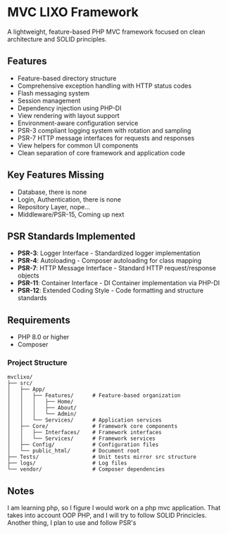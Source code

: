 # MVC LIXO Framework

A lightweight, feature-based PHP MVC framework focused on clean architecture and SOLID principles.

## Features

- Feature-based directory structure
- Comprehensive exception handling with HTTP status codes
- Flash messaging system
- Session management
- Dependency injection using PHP-DI
- View rendering with layout support
- Environment-aware configuration service
- PSR-3 compliant logging system with rotation and sampling
- PSR-7 HTTP message interfaces for requests and responses
- View helpers for common UI components
- Clean separation of core framework and application code

## Key Features Missing
- Database, there is none 
- Login, Authentication, there is none
- Repository Layer, nope...
- Middleware/PSR-15, Coming up next

## PSR Standards Implemented
- **PSR-3**: Logger Interface - Standardized logger implementation
- **PSR-4**: Autoloading - Composer autoloading for class mapping
- **PSR-7**: HTTP Message Interface - Standard HTTP request/response objects
- **PSR-11**: Container Interface - DI Container implementation via PHP-DI
- **PSR-12**: Extended Coding Style - Code formatting and structure standards

## Requirements

- PHP 8.0 or higher
- Composer

### Project Structure
```
mvclixo/
├── src/
│   ├── App/
│   │   ├── Features/      # Feature-based organization
│   │   │   ├── Home/
│   │   │   ├── About/
│   │   │   └── Admin/
│   │   └── Services/      # Application services
│   ├── Core/              # Framework core components
│   │   ├── Interfaces/    # Framework interfaces
│   │   └── Services/      # Framework services
│   ├── Config/            # Configuration files
│   └── public_html/       # Document root
├── Tests/                 # Unit tests mirror src structure
├── logs/                  # Log files
└── vendor/                # Composer dependencies
```



## Notes
I am learning php, so I figure I would work on a php mvc application. That takes into account OOP PHP, and I will try to follow SOLID Princicles.  
Another thing, I plan to use and follow PSR's


